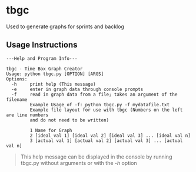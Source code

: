 # tbgc

Used to generate graphs for sprints and backlog

## Usage Instructions

```
---Help and Program Info---

tbgc - Time Box Graph Creator
Usage: python tbgc.py [OPTION] [ARGS]
Options:
  -h     print help (This message)
  -e     enter in graph data through console prompts
  -f     read in graph data from a file; takes an argument of the filename
         Example Usage of -f: python tbgc.py -f mydatafile.txt
         Example file layout for use with tbgc (Numbers on the left are line numbers
         and do not need to be written)

         1 Name for Graph
         2 [ideal val 1] [ideal val 2] [ideal val 3] ... [ideal val n]
         3 [actual val 1] [actual val 2] [actual val 3] ... [actual val n]

```

> This help message can be displayed in the console by running tbgc.py without arguments or with the *-h* option
